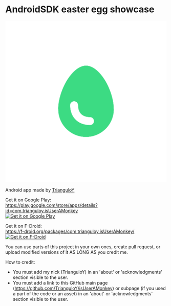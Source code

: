 # AndroidSDK easter egg showcase

![icon](docs/ic_launcher-playstore.png)

Android app made by [TrianguloY](https://github.com/TrianguloY)

Get it on Google Play:\
https://play.google.com/store/apps/details?id=com.trianguloy.isUserAMonkey \
[<img src="https://play.google.com/intl/en_us/badges/images/generic/en-play-badge.png"
alt="Get it on Google Play"
height="80">](https://play.google.com/store/apps/details?id=com.trianguloy.isUserAMonkey)

Get it on F-Droid:\
https://f-droid.org/packages/com.trianguloy.isUserAMonkey/ \
[<img src="https://fdroid.gitlab.io/artwork/badge/get-it-on.png"
alt="Get it on F-Droid"
height="80">](https://f-droid.org/packages/com.trianguloy.isUserAMonkey/)

You can use parts of this project in your own ones, create pull request, or upload modified versions of it AS LONG AS you credit me.

How to credit:
- You must add my nick (TrianguloY) in an 'about' or 'acknowledgments' section visible to the user.
- You must add a link to this GitHub main page (https://github.com/TrianguloY/isUserAMonkey) or subpage (if you used a part of the code or an asset) in an 'about' or 'acknowledgments' section visible to the user.
